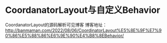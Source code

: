 # CoordanatorLayout与自定义Behavior
CoordanatorLayout的源码解析可见博客
博客地址：http://banmaman.com/2022/08/06/CoordinatorLayout%E5%8E%9F%E7%90%86%E5%88%86%E6%9E%90%E4%B8%8EBehavior/
